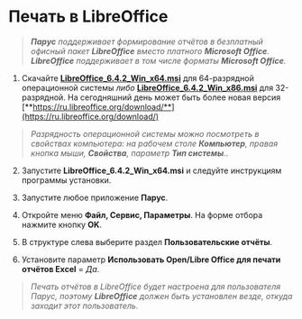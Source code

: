 # Печать в LibreOffice

> _**Парус** поддерживает формирование отчётов в безплатный офисный пакет **LibreOffice** вместо платного **Microsoft Office**. **LibreOffice** поддерживает в том числе форматы **Microsoft Office**._

1. Скачайте [**LibreOffice_6.4.2_Win_x64.msi**](http://download.documentfoundation.org/libreoffice/stable/6.4.2/win/x86_64/LibreOffice_6.4.2_Win_x64.msi) для 64-разрядной операционной системы _либо_ [**LibreOffice_6.4.2_Win_x86.msi**](http://download.documentfoundation.org/libreoffice/stable/6.4.2/win/x86/LibreOffice_6.4.2_Win_x86.msi) для 32-разрядной. На сегодняшний день может быть более новая версия [**https://ru.libreoffice.org/download/**](https://ru.libreoffice.org/download/)

> _Разрядность операционной системы можно посмотреть в свойствах компьютера: на рабочем столе **Компьютер**, правая кнопка мыши, **Свойства**, параметр **Тип системы**._.

2. Запустите **LibreOffice_6.4.2_Win_x64.msi** и следуйте инструкциям программы установки.

3. Запустите любое приложение **Парус**.
4. Откройте меню **Файл, Сервис, Параметры**. На форме отбора нажмите кнопку **OK**.
5. В структуре слева выберите раздел **Пользовательские отчёты**.
6. Установите параметр **Использовать Open/Libre Office для печати отчётов Excel** = _Да_.

> _Печать отчётов в LibreOffice будет настроена для пользователя Парус, поэтому **LibreOffice** должен быть установлен везде, откуда заходит этот пользователь._